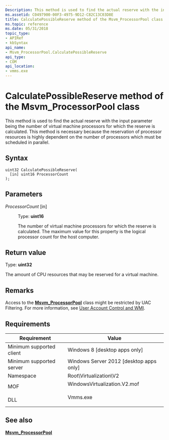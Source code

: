 ```yaml
---
Description: This method is used to find the actual reserve with the input parameter being the number of virtual machine processors for which the reserve is calculated.
ms.assetid: C0497900-00F3-4975-9D12-C82C13C03D8E
title: CalculatePossibleReserve method of the Msvm_ProcessorPool class
ms.topic: reference
ms.date: 05/31/2018
topic_type: 
- APIRef
- kbSyntax
api_name: 
- Msvm_ProcessorPool.CalculatePossibleReserve
api_type: 
- COM
api_location: 
- vmms.exe
---
```


# CalculatePossibleReserve method of the Msvm\_ProcessorPool class

This method is used to find the actual reserve with the input parameter being the number of virtual machine processors for which the reserve is calculated. This method is necessary because the reservation of processor resources is highly dependent on the number of processors which must be scheduled in parallel.

## Syntax


```mof
uint32 CalculatePossibleReserve(
  [in] uint16 ProcessorCount
);
```



## Parameters

<dl> <dt>

*ProcessorCount* \[in\]
</dt> <dd>

Type: **uint16**

The number of virtual machine processors for which the reserve is calculated. The maximum value for this property is the logical processor count for the host computer.

</dd> </dl>

## Return value

Type: **uint32**

The amount of CPU resources that may be reserved for a virtual machine.

## Remarks

Access to the [**Msvm\_ProcessorPool**](msvm-processorpool.md) class might be restricted by UAC Filtering. For more information, see [User Account Control and WMI](/windows/desktop/WmiSdk/user-account-control-and-wmi).

## Requirements



| Requirement | Value |
|-------------------------------------|---------------------------------------------------------------------------------------------------------|
| Minimum supported client<br/> | Windows 8 \[desktop apps only\]<br/>                                                              |
| Minimum supported server<br/> | Windows Server 2012 \[desktop apps only\]<br/>                                                    |
| Namespace<br/>                | Root\\Virtualization\\V2<br/>                                                                     |
| MOF<br/>                      | <dl> <dt>WindowsVirtualization.V2.mof</dt> </dl> |
| DLL<br/>                      | <dl> <dt>Vmms.exe</dt> </dl>                     |



## See also

<dl> <dt>

[**Msvm\_ProcessorPool**](msvm-processorpool.md)
</dt> </dl>

 

